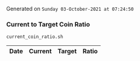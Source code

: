 Generated on `Sunday 03-October-2021 at 07:24:50`

### Current to Target Coin Ratio
`current_coin_ratio.sh`

Date|Current|Target|Ratio
---|---|---|---
